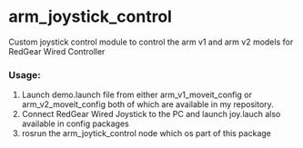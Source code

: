 # arm_joystick_control
Custom joystick control module to control the arm v1 and arm v2 models for RedGear Wired Controller

### Usage:
1. Launch demo.launch file from either arm_v1_moveit_config or arm_v2_moveit_config both of which are available in my repository.
2. Connect RedGear Wired Joystick to the PC and launch joy.lauch also available in config packages
3. rosrun the arm_joytick_control node which os part of this package
